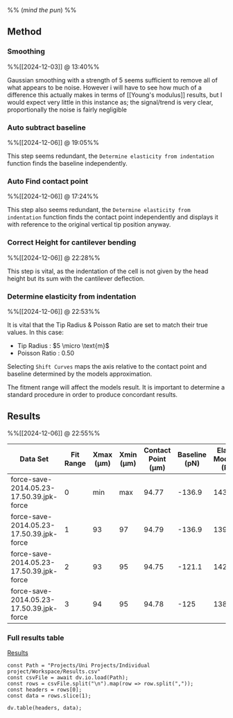 
%% (*mind the pun*) %%

## Method

### Smoothing
%%[[2024-12-03]] @ 13:40%%

Gaussian smoothing with a strength of 5 seems sufficient to remove all of what appears to be noise. However i will have to see how much of a difference this actually makes in terms of [[Young's modulus]] results, but I would expect very little in this instance as; the signal/trend is very clear, proportionally the noise is fairly negligible 

### Auto subtract baseline
%%[[2024-12-06]] @ 19:05%%

This step seems redundant, the `Determine elasticity from indentation` function finds the baseline independently. 

### Auto Find contact point
%%[[2024-12-06]] @ 17:24%%

This step also seems redundant, the `Determine elasticity from indentation` function finds the contact point independently and displays it with reference to the original vertical tip position anyway. 

### Correct Height for cantilever bending
%%[[2024-12-06]] @ 22:28%%

This step is vital, as the indentation of the cell is not given by the head height but its sum with the cantilever deflection.

### Determine elasticity from indentation
%%[[2024-12-06]] @ 22:53%%

It is vital that the Tip Radius & Poisson Ratio are set to match their true values. In this case:
- Tip Radius : $5 \micro \text{m}$
- Poisson Ratio : $0.50$

Selecting `Shift Curves` maps the axis relative to the contact point and baseline determined by the models approximation.

The fitment range will affect the models result. It is important to determine a standard procedure in order to produce concordant results.

## Results
%%[[2024-12-06]] @ 22:55%%

| Data Set                                 | Fit Range | Xmax (µm) | Xmin (µm) | Contact Point (µm) | Baseline (pN) | Elastic Modulus (Pa) |
| ---------------------------------------- | --------- | --------- | --------- | ------------------ | ------------- | -------------------- |
| force-save-2014.05.23-17.50.39.jpk-force | 0         | min       | max       | 94.77              | -136.9        | 143.1                |
| force-save-2014.05.23-17.50.39.jpk-force | 1         | 93        | 97        | 94.79              | -136.9        | 139.4                |
| force-save-2014.05.23-17.50.39.jpk-force | 2         | 93        | 95        | 94.75              | -121.1        | 142.2                |
| force-save-2014.05.23-17.50.39.jpk-force | 3         | 94        | 95        | 94.78              | -125          | 138.6                |

### Full results table

[Results](../../../Workspace/Results.csv)

```dataviewjs
const Path = "Projects/Uni Projects/Individual project/Workspace/Results.csv"
const csvFile = await dv.io.load(Path);
const rows = csvFile.split("\n").map(row => row.split(","));
const headers = rows[0];
const data = rows.slice(1);

dv.table(headers, data);
```
